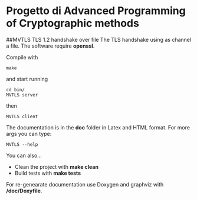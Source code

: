 # Progetto di Advanced Programming of Cryptographic methods
##MVTLS TLS 1.2 handshake over file
The TLS handshake using as channel a file. 
The software require **openssl**.

Compile with 

    make
and start running 

    cd bin/
    MVTLS server 
then 
    
    MVTLS client
The documentation is in the **doc** folder in Latex and HTML format. 
For more args you can type:

    MVTLS --help

You can also...
+ Clean the project with **make clean**
+ Build tests with **make tests**

For re-genearate documentation use Doxygen and graphviz with **/doc/Doxyfile**. 



